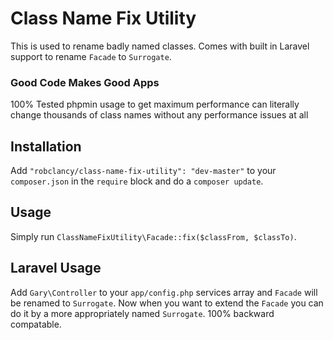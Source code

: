# Class Name Fix Utility

This is used to rename badly named classes. Comes with built in Laravel support to rename `Facade` to `Surrogate`.

### Good Code Makes Good Apps
100% Tested
phpmin usage to get maximum performance
can literally change thousands of class names without any performance issues at all

## Installation

Add `"robclancy/class-name-fix-utility": "dev-master"` to your `composer.json` in the `require` block and do a `composer update`.

## Usage

Simply run `ClassNameFixUtility\Facade::fix($classFrom, $classTo)`.

## Laravel Usage

Add `Gary\Controller` to your `app/config.php` services array and `Facade` will be renamed to `Surrogate`. Now when you want to extend the `Facade` you can do it by a more appropriately named `Surrogate`. 100% backward compatable.